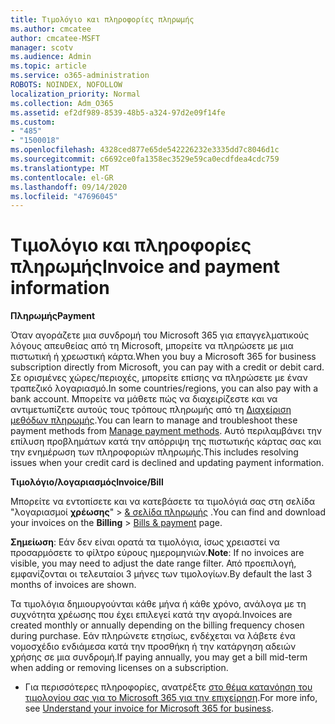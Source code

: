 ```yaml
---
title: Τιμολόγιο και πληροφορίες πληρωμής
ms.author: cmcatee
author: cmcatee-MSFT
manager: scotv
ms.audience: Admin
ms.topic: article
ms.service: o365-administration
ROBOTS: NOINDEX, NOFOLLOW
localization_priority: Normal
ms.collection: Adm_O365
ms.assetid: ef2df989-8539-48b5-a324-97d2e09f14fe
ms.custom:
- "485"
- "1500018"
ms.openlocfilehash: 4328ced877e65de542226232e3335dd7c8046d1c
ms.sourcegitcommit: c6692ce0fa1358ec3529e59ca0ecdfdea4cdc759
ms.translationtype: MT
ms.contentlocale: el-GR
ms.lasthandoff: 09/14/2020
ms.locfileid: "47696045"
---
```

# <a name="invoice-and-payment-information"></a><span data-ttu-id="4e1ba-102">Τιμολόγιο και πληροφορίες πληρωμής</span><span class="sxs-lookup"><span data-stu-id="4e1ba-102">Invoice and payment information</span></span>

<span data-ttu-id="4e1ba-103">**Πληρωμής**</span><span class="sxs-lookup"><span data-stu-id="4e1ba-103">**Payment**</span></span>

<span data-ttu-id="4e1ba-104">Όταν αγοράζετε μια συνδρομή του Microsoft 365 για επαγγελματικούς λόγους απευθείας από τη Microsoft, μπορείτε να πληρώσετε με μια πιστωτική ή χρεωστική κάρτα.</span><span class="sxs-lookup"><span data-stu-id="4e1ba-104">When you buy a Microsoft 365 for business subscription directly from Microsoft, you can pay with a credit or debit card.</span></span>  <span data-ttu-id="4e1ba-105">Σε ορισμένες χώρες/περιοχές, μπορείτε επίσης να πληρώσετε με έναν τραπεζικό λογαριασμό.</span><span class="sxs-lookup"><span data-stu-id="4e1ba-105">In some countries/regions, you can also pay with a bank account.</span></span>  <span data-ttu-id="4e1ba-106">Μπορείτε να μάθετε πώς να διαχειρίζεστε και να αντιμετωπίζετε αυτούς τους τρόπους πληρωμής από τη [Διαχείριση μεθόδων πληρωμής](https://docs.microsoft.com/microsoft-365/commerce/billing-and-payments/manage-payment-methods).</span><span class="sxs-lookup"><span data-stu-id="4e1ba-106">You can learn to manage and troubleshoot these payment methods from [Manage payment methods](https://docs.microsoft.com/microsoft-365/commerce/billing-and-payments/manage-payment-methods).</span></span> <span data-ttu-id="4e1ba-107">Αυτό περιλαμβάνει την επίλυση προβλημάτων κατά την απόρριψη της πιστωτικής κάρτας σας και την ενημέρωση των πληροφοριών πληρωμής.</span><span class="sxs-lookup"><span data-stu-id="4e1ba-107">This includes resolving issues when your credit card is declined and updating payment information.</span></span>

<span data-ttu-id="4e1ba-108">**Τιμολόγιο/λογαριασμός**</span><span class="sxs-lookup"><span data-stu-id="4e1ba-108">**Invoice/Bill**</span></span>

<span data-ttu-id="4e1ba-109">Μπορείτε να εντοπίσετε και να κατεβάσετε τα τιμολόγιά σας στη σελίδα "λογαριασμοί **χρέωσης**"  >  [& σελίδα πληρωμής](https://go.microsoft.com/fwlink/p/?linkid=848039) .</span><span class="sxs-lookup"><span data-stu-id="4e1ba-109">You can find and download your invoices on the **Billing** > [Bills & payment](https://go.microsoft.com/fwlink/p/?linkid=848039) page.</span></span>  

<span data-ttu-id="4e1ba-110">**Σημείωση**: Εάν δεν είναι ορατά τα τιμολόγια, ίσως χρειαστεί να προσαρμόσετε το φίλτρο εύρους ημερομηνιών.</span><span class="sxs-lookup"><span data-stu-id="4e1ba-110">**Note**: If no invoices are visible, you may need to adjust the date range filter.</span></span>  <span data-ttu-id="4e1ba-111">Από προεπιλογή, εμφανίζονται οι τελευταίοι 3 μήνες των τιμολογίων.</span><span class="sxs-lookup"><span data-stu-id="4e1ba-111">By default the last 3 months of invoices are shown.</span></span>

<span data-ttu-id="4e1ba-112">Τα τιμολόγια δημιουργούνται κάθε μήνα ή κάθε χρόνο, ανάλογα με τη συχνότητα χρέωσης που έχει επιλεγεί κατά την αγορά.</span><span class="sxs-lookup"><span data-stu-id="4e1ba-112">Invoices are created monthly or annually depending on the billing frequency chosen during purchase.</span></span>  <span data-ttu-id="4e1ba-113">Εάν πληρώνετε ετησίως, ενδέχεται να λάβετε ένα νομοσχέδιο ενδιάμεσα κατά την προσθήκη ή την κατάργηση αδειών χρήσης σε μια συνδρομή.</span><span class="sxs-lookup"><span data-stu-id="4e1ba-113">If paying annually, you may get a bill mid-term when adding or removing licenses on a subscription.</span></span>

- <span data-ttu-id="4e1ba-114">Για περισσότερες πληροφορίες, ανατρέξτε [στο θέμα κατανόηση του τιμολογίου σας για το Microsoft 365 για την επιχείρηση](https://docs.microsoft.com/microsoft-365/commerce/billing-and-payments/understand-your-invoice2).</span><span class="sxs-lookup"><span data-stu-id="4e1ba-114">For more info, see [Understand your invoice for Microsoft 365 for business](https://docs.microsoft.com/microsoft-365/commerce/billing-and-payments/understand-your-invoice2).</span></span>